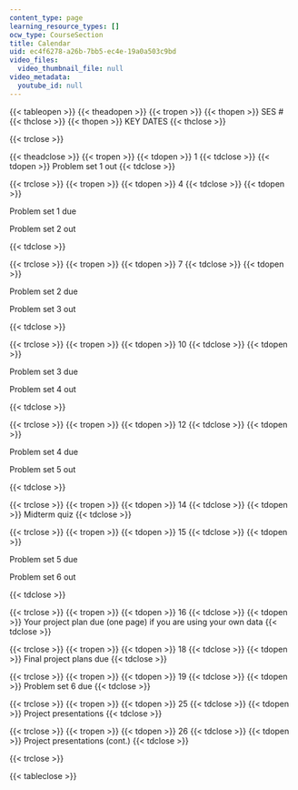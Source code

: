 ```yaml
---
content_type: page
learning_resource_types: []
ocw_type: CourseSection
title: Calendar
uid: ec4f6278-a26b-7bb5-ec4e-19a0a503c9bd
video_files:
  video_thumbnail_file: null
video_metadata:
  youtube_id: null
---
```


{{< tableopen >}}
{{< theadopen >}}
{{< tropen >}}
{{< thopen >}}
SES #
{{< thclose >}}
{{< thopen >}}
KEY DATES
{{< thclose >}}

{{< trclose >}}

{{< theadclose >}}
{{< tropen >}}
{{< tdopen >}}
1
{{< tdclose >}}
{{< tdopen >}}
Problem set 1 out
{{< tdclose >}}

{{< trclose >}}
{{< tropen >}}
{{< tdopen >}}
4
{{< tdclose >}}
{{< tdopen >}}


Problem set 1 due

Problem set 2 out


{{< tdclose >}}

{{< trclose >}}
{{< tropen >}}
{{< tdopen >}}
7
{{< tdclose >}}
{{< tdopen >}}


Problem set 2 due

Problem set 3 out


{{< tdclose >}}

{{< trclose >}}
{{< tropen >}}
{{< tdopen >}}
10
{{< tdclose >}}
{{< tdopen >}}


Problem set 3 due

Problem set 4 out


{{< tdclose >}}

{{< trclose >}}
{{< tropen >}}
{{< tdopen >}}
12
{{< tdclose >}}
{{< tdopen >}}


Problem set 4 due

Problem set 5 out


{{< tdclose >}}

{{< trclose >}}
{{< tropen >}}
{{< tdopen >}}
14
{{< tdclose >}}
{{< tdopen >}}
Midterm quiz
{{< tdclose >}}

{{< trclose >}}
{{< tropen >}}
{{< tdopen >}}
15
{{< tdclose >}}
{{< tdopen >}}


Problem set 5 due

Problem set 6 out


{{< tdclose >}}

{{< trclose >}}
{{< tropen >}}
{{< tdopen >}}
16
{{< tdclose >}}
{{< tdopen >}}
Your project plan due (one page) if you are using your own data
{{< tdclose >}}

{{< trclose >}}
{{< tropen >}}
{{< tdopen >}}
18
{{< tdclose >}}
{{< tdopen >}}
Final project plans due
{{< tdclose >}}

{{< trclose >}}
{{< tropen >}}
{{< tdopen >}}
19
{{< tdclose >}}
{{< tdopen >}}
Problem set 6 due
{{< tdclose >}}

{{< trclose >}}
{{< tropen >}}
{{< tdopen >}}
25
{{< tdclose >}}
{{< tdopen >}}
Project presentations
{{< tdclose >}}

{{< trclose >}}
{{< tropen >}}
{{< tdopen >}}
26
{{< tdclose >}}
{{< tdopen >}}
Project presentations (cont.)
{{< tdclose >}}

{{< trclose >}}

{{< tableclose >}}